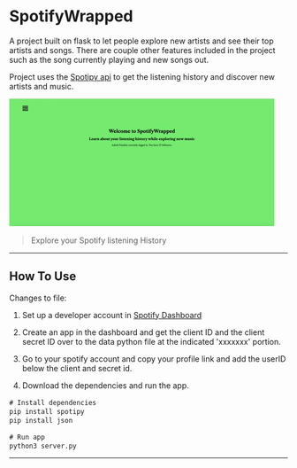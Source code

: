 # SpotifyWrapped


A project built on flask to let people explore new artists and see their top artists and songs. There are couple other features included in the project such as the song currently playing and new songs out. 

Project uses the [Spotipy api](https://spotipy.readthedocs.io/en/2.13.0/) to get the listening history and discover new artists and music.



![Project Image](spotify.gif)

> Explore your Spotify listening History
---

## How To Use

Changes to file:
<br />
1. Set up a developer account in [Spotify Dashboard](https://developer.spotify.com/dashboard/)

2. Create an app in the dashboard and get the client ID and the client secret ID over to the data python file at the indicated 'xxxxxxx' portion.

3. Go to your spotify account and copy your profile link and add the userID below the client and secret id.

4. Download the dependencies and run the app.

```
# Install dependencies
pip install spotipy
pip install json
```

```
# Run app
python3 server.py
```
---
